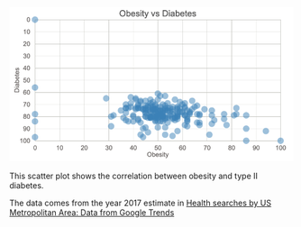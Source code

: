 ![snapshot](./snapshot.png)

This scatter plot shows the correlation between obesity and type II diabetes.

The data comes from the year 2017 estimate in [Health searches by US Metropolitan Area: Data from Google Trends](https://www.kaggle.com/GoogleNewsLab/health-searches-us-county/data?select=RegionalInterestByConditionOverTime.csv)
